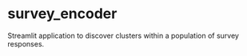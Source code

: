 # survey_encoder
Streamlit application to discover clusters within a population of survey responses.

